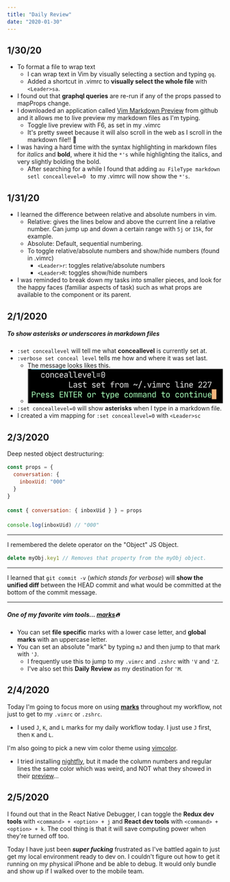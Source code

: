 ```yaml
--- 
title: "Daily Review" 
date: "2020-01-30" 
---
```


## 1/30/20

- To format a file to wrap text
  - I can wrap text in Vim by visually selecting a section and typing `gq`. 
  - Added a shortcut in .vimrc to **visually select the whole file** with
  `<Leader>sa`.
- I found out that **graphql queries** are re-run if any of the props passed to
  mapProps change.
- I downloaded an application called [Vim Markdown
  Preview](https://github.com/JamshedVesuna/vim-markdown-preview) from github
and it allows me to live preview my markdown files as I'm typing.
  - Toggle live preview with F6, as set in my .vimrc
  - It's pretty sweet because it will also scroll in the web as I scroll in the
    markdown file!! 🤯
- I was having a hard time with the syntax highlighting in markdown files for
  *italics* and **bold**, where it hid the `*'s` while highlighting the italics,
and very slightly bolding the bold.
  - After searching for a while I found that adding `au FileType markdown setl
    conceallevel=0 ` to my .vimrc will now show the `*'s`.

## 1/31/20

- I learned the difference between relative and absolute numbers in vim. 
  - Relative: gives the lines below and above the current line a relative
    number. Can jump up and down a certain range with `5j` or `15k`, for
example.
  - Absolute: Default, sequential numbering.
  - To toggle relative/absolute numbers and show/hide numbers (found in .vimrc)
    - `<Leader>r`: toggles relative/absolute numbers
    - `<Leader>R`: toggles show/hide numbers
- I was reminded to break down my tasks into smaller pieces, and look for the
  happy faces (familiar aspects of task) such as what props are available to the
component or its parent.

## 2/1/2020

##### To show asterisks or underscores in markdown files
- `:set conceallevel` will tell me what **conceallevel** is currently set at.
- `:verbose set conceal level` tells me how and where it was set last.
  - The message looks likes this.
  - ![:verbose response](../../../images/blog/2020-02-01-verbose-set-conceallevel.png)
- `:set conceallevel=0` will show **asterisks** when I type in a markdown file.
- I created a vim mapping for `:set conceallevel=0` with `<Leader>sc`

## 2/3/2020

Deep nested object destructuring:
```javascript
const props = {
  conversation: {
    inboxUid: "000"
  }
}

const { conversation: { inboxUid } } = props

console.log(inboxUid) // "000"
```

---

I remembered the delete operator on the "Object" JS Object.
```javascript
delete myObj.key1 // Removes that property from the myObj object.
```

---

I learned that `git commit -v` (*which stands for verbose*) will **show the unified 
diff** between the HEAD commit and what would be committed at the bottom of the commit message.

---

##### One of my favorite vim tools... [**marks**](https://vim.fandom.com/wiki/Using_marks)🔥
- You can set **file specific** marks with a lower case letter, and **global marks**
  with an uppercase letter.
- You can set an absolute "mark" by typing `mJ` and then jump to that mark with
  `'J`. 
  - I frequently use this to jump to my `.vimrc` and `.zshrc` with `'V` and
    `'Z`.
  - I've also set this **Daily Review** as my destination for `'M`.

## 2/4/2020

Today I'm going to focus more on using [**marks**](https://vim.fandom.com/wiki/Using_marks) throughout my workflow, not just
to get to my `.vimrc` or `.zshrc`.
- I used `J`, `K`, and `L` marks for my daily workflow today. I just use `J`
  first, then `K` and `L`.

I'm also going to pick a new vim color theme using [vimcolor](https://vimcolors.com).
- I tried installing
  [nightfly](https://github.com/bluz71/vim-nightfly-guicolors), but it made the
column numbers and regular lines the same color which was weird, and NOT what
they showed in their [preview](https://vimcolors.com/1185/nightfly/dark)...


## 2/5/2020

I found out that in the React Native Debugger, I can toggle the **Redux dev
tools** with `<command> + <option> + j` and **React dev tools** with 
`<command> + <option> + k`. The cool thing is that it will save computing power
when they're turned off too.

Today I have just been ***super fucking*** frustrated as I've battled again to just
get my local environment ready to dev on. I couldn't figure out how to get it
running on my physical iPhone and be able to debug. It would only bundle and
show up if I walked over to the mobile team.
